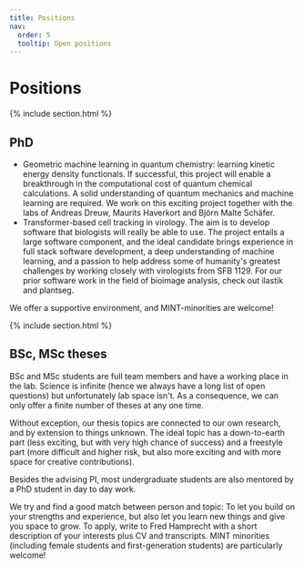```yaml
---
title: Positions
nav:
  order: 5
  tooltip: Open positions
---
```


# Positions


{% include section.html %}

## PhD
* Geometric machine learning in quantum chemistry: learning kinetic energy density functionals. If successful, this project will enable a breakthrough in the computational cost of quantum chemical calculations. A solid understanding of quantum mechanics and machine learning are required. We work on this exciting project together with the labs of Andreas Dreuw, Maurits Haverkort and Björn Malte Schäfer. 
*  Transformer-based cell tracking in virology. The aim is to develop software that biologists will really be able to use. The project entails a large software component, and the ideal candidate brings experience in full stack software development, a deep understanding of machine learning, and a passion to help address some of humanity's greatest challenges by working closely with virologists from SFB 1129. For our prior software work in the field of bioimage analysis, check out ilastik and plantseg.

We offer a supportive environment, and MINT-minorities are welcome! 

{% include section.html %}

## BSc, MSc theses

BSc and MSc students are full team members and have a working place in the lab. Science is infinite (hence we always have a long list of open questions) but unfortunately lab space isn't. As a consequence, we can only offer a finite number of theses at any one time. 

Without exception, our thesis topics are connected to our own research, and by extension to things unknown. The ideal topic has a down-to-earth part (less exciting, but with very high chance of success) and a freestyle part (more difficult and higher risk, but also more exciting and with more space for creative contributions). 

Besides the advising PI, most undergraduate students are also mentored by a PhD student in day to day work. 

We try and find a good match between person and topic: To let you build on your strengths and experience, but also let you learn new things and give you space to grow. To apply, write to Fred Hamprecht with a short description of your interests plus CV and transcripts. MINT minorities (including female students and first-generation students) are particularly welcome! 

